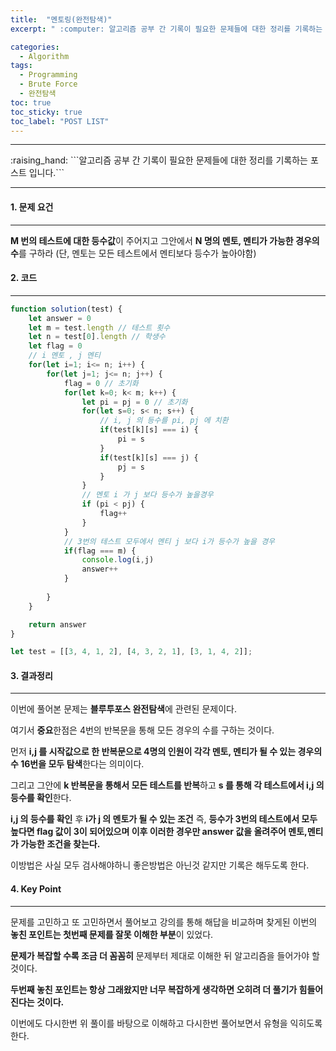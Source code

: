 ```yaml
---
title:  "멘토링(완전탐색)"
excerpt: " :computer: 알고리즘 공부 간 기록이 필요한 문제들에 대한 정리를 기록하는 포스트 입니다."

categories:
  - Algorithm
tags:
  - Programming
  - Brute Force
  - 완전탐색
toc: true
toc_sticky: true
toc_label: "POST LIST"
---
```


<hr>
:raising_hand:  ```알고리즘 공부 간 기록이 필요한 문제들에 대한 정리를 기록하는 포스트 입니다.```
<hr>

#### 1. 문제 요건
***
**M 번의 테스트에 대한 등수값**이 주어지고 그안에서 **N 명의 멘토, 멘티가 가능한 경우의 수**를 구하라
(단, 멘토는 모든 테스트에서 멘티보다 등수가 높아야함)

#### 2. 코드
***

```javascript
function solution(test) {
    let answer = 0
    let m = test.length // 테스트 횟수
    let n = test[0].length // 학생수
    let flag = 0
    // i 멘토 , j 멘티
    for(let i=1; i<= n; i++) {
        for(let j=1; j<= n; j++) {
            flag = 0 // 초기화
            for(let k=0; k< m; k++) {
                let pi = pj = 0 // 초기화
                for(let s=0; s< n; s++) {
                    // i, j 의 등수를 pi, pj 에 치환
                    if(test[k][s] === i) {
                        pi = s
                    } 
                    if(test[k][s] === j) {
                        pj = s
                    }
                }
                // 멘토 i 가 j 보다 등수가 높을경우
                if (pi < pj) {
                    flag++
                }
            }
            // 3번의 테스트 모두에서 멘티 j 보다 i가 등수가 높을 경우
            if(flag === m) {
                console.log(i,j)
                answer++
            }
            
        }
    }

    return answer
}

let test = [[3, 4, 1, 2], [4, 3, 2, 1], [3, 1, 4, 2]];
```


#### 3. 결과정리
***

이번에 풀어본 문제는 **블루투포스 완전탐색**에 관련된 문제이다.

여기서 **중요**한점은 4번의 반복문을 통해 모든 경우의 수를 구하는 것이다.

먼저 **i,j 를 시작값으로 한 반복문으로 4명의 인원이 각각 멘토, 멘티가 될 수 있는 경우의 수 16번을 모두 탐색**한다는 의미이다.

그리고 그안에 **k 반복문을 통해서 모든 테스트를 반복**하고 **s 를 통해 각 테스트에서 i,j 의 등수를 확인**한다.

**i,j 의 등수를 확인** 후 **i가 j 의 멘토가 될 수 있는 조건** 즉, **등수가 3번의 테스트에서 모두 높다면 flag 값이 3이 되어있으며 이후 이러한 경우만 answer 값을 올려주어 멘토,멘티가 가능한 조건을 찾는다.**

이방법은 사실 모두 검사해야하니 좋은방법은 아닌것 같지만 기록은 해두도록 한다.

#### 4. Key Point
***

문제를 고민하고 또 고민하면서 풀어보고 강의를 통해 해답을 비교하며 찾게된 이번의 **놓친 포인트는 첫번째 문제를 잘못 이해한 부분**이 있었다. 

**문제가 복잡할 수록 조금 더 꼼꼼히** 문제부터 제대로 이해한 뒤 알고리즘을 들어가야 할것이다.

**두번째 놓친 포인트는 항상 그래왔지만 너무 복잡하게 생각하면 오히려 더 풀기가 힘들어 진다는 것이다.** 

이번에도 다시한번 위 풀이를 바탕으로 이해하고 다시한번 풀어보면서 유형을 익히도록 한다.
